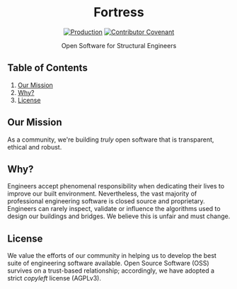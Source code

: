 <div align="center">
<h1>Fortress</h1>

[![Production](https://github.com/jamesbayley/Fortress/actions/workflows/publish.yml/badge.svg)](https://github.com/jamesbayley/Fortress/actions/workflows/publish.yml)
[![Contributor Covenant](https://img.shields.io/badge/Contributor%20Covenant-2.0-4baaaa.svg)](code_of_conduct.md)

<p align="center">Open Software for Structural Engineers</p>
</div>

## Table of Contents

1. [Our Mission](#themission)
2. [Why?](#why)
3. [License](#license)

## Our Mission

As a community, we're building <em>truly</em> open software that is transparent, ethical and robust.

## Why?

Engineers accept phenomenal responsibility when dedicating their lives to improve our built environment. Nevertheless, the vast majority of professional engineering software is closed source and proprietary. Engineers can rarely inspect, validate or influence the algorithms used to design our buildings and bridges. We believe this is unfair and must change.

## License

We value the efforts of our community in helping us to develop the best suite of engineering software available. Open Source Software (OSS) survives on a trust-based relationship; accordingly, we have adopted a strict _copyleft_ license (AGPLv3).
